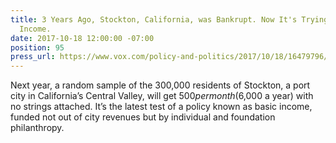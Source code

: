 ```yaml
---
title: 3 Years Ago, Stockton, California, was Bankrupt. Now It's Trying Out a Basic
  Income.
date: 2017-10-18 12:00:00 -07:00
position: 95
press_url: https://www.vox.com/policy-and-politics/2017/10/18/16479796/stockton-california-basic-income-economic-security-experiment
---
```


Next year, a random sample of the 300,000 residents of Stockton, a port city in California’s Central Valley, will get $500 per month ($6,000 a year) with no strings attached. It’s the latest test of a policy known as basic income, funded not out of city revenues but by individual and foundation philanthropy.
